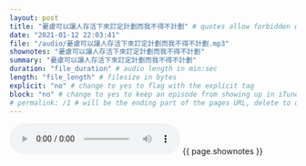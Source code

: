 ```yaml
---
layout: post
title: "憂慮可以讓人存活下來訂定計劃而我不得不計劃" # quotes allow forbidden characters like the colon
date: "2021-01-12 22:03:41"
file: "/audio/憂慮可以讓人存活下來訂定計劃而我不得不計劃.mp3"
shownotes: "憂慮可以讓人存活下來訂定計劃而我不得不計劃"
summary: "憂慮可以讓人存活下來訂定計劃而我不得不計劃"
duration: "file_duration" # audio length in min:sec
length: "file_length" # filesize in bytes
explicit: "no" # change to yes to flag with the explicit tag
block: "no" # change to yes to keep an episode from showing up in iTunes
# permalink: /1 # will be the ending part of the pages URL, delete to default to the title
---
```


<audio controls>
<source src="{{site.url}}{{site.baseurl}}{{ page.file }}" type="audio/x-mp3">
Your browser does not support the audio element.
</audio>
{{ page.shownotes }}
